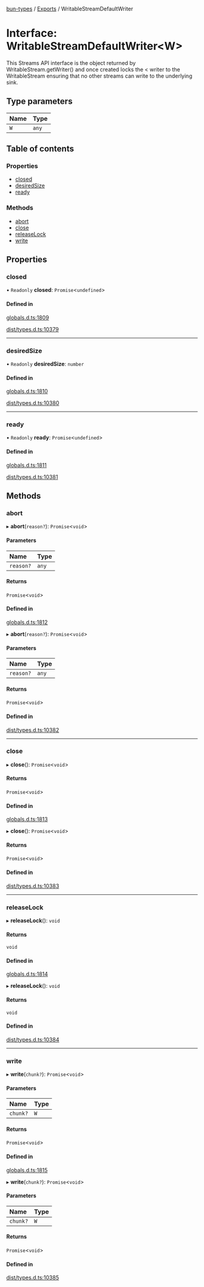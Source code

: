[bun-types](../README.md) / [Exports](../modules.md) / WritableStreamDefaultWriter

# Interface: WritableStreamDefaultWriter<W\>

This Streams API interface is the object returned by WritableStream.getWriter() and once created locks the < writer to the WritableStream ensuring that no other streams can write to the underlying sink.

## Type parameters

| Name | Type |
| :------ | :------ |
| `W` | `any` |

## Table of contents

### Properties

- [closed](WritableStreamDefaultWriter.md#closed)
- [desiredSize](WritableStreamDefaultWriter.md#desiredsize)
- [ready](WritableStreamDefaultWriter.md#ready)

### Methods

- [abort](WritableStreamDefaultWriter.md#abort)
- [close](WritableStreamDefaultWriter.md#close)
- [releaseLock](WritableStreamDefaultWriter.md#releaselock)
- [write](WritableStreamDefaultWriter.md#write)

## Properties

### closed

• `Readonly` **closed**: `Promise`<`undefined`\>

#### Defined in

[globals.d.ts:1809](https://github.com/valgaze/bun-types/blob/5e53f27/globals.d.ts#L1809)

[dist/types.d.ts:10379](https://github.com/valgaze/bun-types/blob/5e53f27/dist/types.d.ts#L10379)

___

### desiredSize

• `Readonly` **desiredSize**: `number`

#### Defined in

[globals.d.ts:1810](https://github.com/valgaze/bun-types/blob/5e53f27/globals.d.ts#L1810)

[dist/types.d.ts:10380](https://github.com/valgaze/bun-types/blob/5e53f27/dist/types.d.ts#L10380)

___

### ready

• `Readonly` **ready**: `Promise`<`undefined`\>

#### Defined in

[globals.d.ts:1811](https://github.com/valgaze/bun-types/blob/5e53f27/globals.d.ts#L1811)

[dist/types.d.ts:10381](https://github.com/valgaze/bun-types/blob/5e53f27/dist/types.d.ts#L10381)

## Methods

### abort

▸ **abort**(`reason?`): `Promise`<`void`\>

#### Parameters

| Name | Type |
| :------ | :------ |
| `reason?` | `any` |

#### Returns

`Promise`<`void`\>

#### Defined in

[globals.d.ts:1812](https://github.com/valgaze/bun-types/blob/5e53f27/globals.d.ts#L1812)

▸ **abort**(`reason?`): `Promise`<`void`\>

#### Parameters

| Name | Type |
| :------ | :------ |
| `reason?` | `any` |

#### Returns

`Promise`<`void`\>

#### Defined in

[dist/types.d.ts:10382](https://github.com/valgaze/bun-types/blob/5e53f27/dist/types.d.ts#L10382)

___

### close

▸ **close**(): `Promise`<`void`\>

#### Returns

`Promise`<`void`\>

#### Defined in

[globals.d.ts:1813](https://github.com/valgaze/bun-types/blob/5e53f27/globals.d.ts#L1813)

▸ **close**(): `Promise`<`void`\>

#### Returns

`Promise`<`void`\>

#### Defined in

[dist/types.d.ts:10383](https://github.com/valgaze/bun-types/blob/5e53f27/dist/types.d.ts#L10383)

___

### releaseLock

▸ **releaseLock**(): `void`

#### Returns

`void`

#### Defined in

[globals.d.ts:1814](https://github.com/valgaze/bun-types/blob/5e53f27/globals.d.ts#L1814)

▸ **releaseLock**(): `void`

#### Returns

`void`

#### Defined in

[dist/types.d.ts:10384](https://github.com/valgaze/bun-types/blob/5e53f27/dist/types.d.ts#L10384)

___

### write

▸ **write**(`chunk?`): `Promise`<`void`\>

#### Parameters

| Name | Type |
| :------ | :------ |
| `chunk?` | `W` |

#### Returns

`Promise`<`void`\>

#### Defined in

[globals.d.ts:1815](https://github.com/valgaze/bun-types/blob/5e53f27/globals.d.ts#L1815)

▸ **write**(`chunk?`): `Promise`<`void`\>

#### Parameters

| Name | Type |
| :------ | :------ |
| `chunk?` | `W` |

#### Returns

`Promise`<`void`\>

#### Defined in

[dist/types.d.ts:10385](https://github.com/valgaze/bun-types/blob/5e53f27/dist/types.d.ts#L10385)
